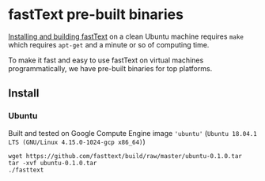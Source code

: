 # fastText pre-built binaries

[Installing and building fastText](https://github.com/facebookresearch/fastText#building-fasttext-using-make-preferred) on a clean Ubuntu machine requires `make` which requires `apt-get` and a minute or so of computing time.

To make it fast and easy to use fastText on virtual machines programmatically, we have pre-built binaries for top platforms.

## Install

### Ubuntu
Built and tested on Google Compute Engine image `'ubuntu'` (`Ubuntu 18.04.1 LTS (GNU/Linux 4.15.0-1024-gcp x86_64)`)
```
wget https://github.com/fasttext/build/raw/master/ubuntu-0.1.0.tar
tar -xvf ubuntu-0.1.0.tar
./fasttext
```

